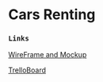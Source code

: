 # Cars Renting


### `Links`
[WireFrame and Mockup](https://www.figma.com/file/Eceh3zstVHGR4czjHWKoel/cars-Renting?node-id=1%3A3&t=0vyB2w5Vafvqj4Ou-0)


[TrelloBoard](https://trello.com/b/WY3uo4Ln/cars)


